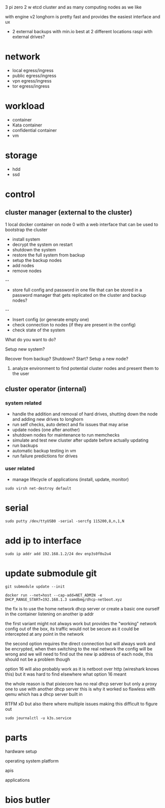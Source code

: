 3 pi zero 2 w etcd cluster
and as many computing nodes as we like

with engine v2 longhorn is pretty fast and provides the easiest interface and ux

-   2 external backups with min.io best at 2 different locations raspi with external drives?

# network

-   local egress/ingress
-   public egress/ingress
-   vpn egress/ingress
-   tor egress/ingress

# workload

-   container
-   Kata container
-   confidential container
-   vm

# storage

-   hdd
-   ssd

# control

## cluster manager (external to the cluster)

1 local docker container on node 0 with a web interface that can be used to bootstrap the cluster

-   install system
-   decrypt the system on restart
-   shutdown the system
-   restore the full system from backup
-   setup the backup nodes
-   add nodes
-   remove nodes

--

-   store full config and password in one file that can be stored in a password manager that gets replicated on the cluster and backup nodes?

--

-   Insert config (or generate empty one)
-   check connection to nodes (if they are present in the config)
-   check state of the system

What do you want to do?

Setup new system?

Recover from backup?
Shutdown?
Start?
Setup a new node?

1. analyze environment to find potential cluster nodes and present them to the user

## cluster operator (internal)

### system related

-   handle the addition and removal of hard drives, shutting down the node and adding new drives to longhorn
-   run self checks, auto detect and fix issues that may arise
-   update nodes (one after another)
-   shutdown nodes for maintenance to run memchecks
-   simulate and test new cluster after update before actually updating
-   run backups
-   automatic backup testing in vm
-   run failure predictions for drives

### user related

-   manage lifecycle of applications (install, update, monitor)

`sudo virsh net-destroy default`

# serial

`sudo putty /dev/ttyUSB0 -serial -sercfg 115200,8,n,1,N`

# add ip to interface

`sudo ip addr add 192.168.1.2/24 dev enp3s0f0u2u4`

# update submodule git

`git submodule update --init`

`docker run --net=host --cap-add=NET_ADMIN -e DHCP_RANGE_START=192.168.1.3 samdbmg/dhcp-netboot.xyz`

the fix is to use the home network dhcp server or create a basic one ourself in the container listening on another ip addr

the first variant might not always work but provides the "working" network config out of the box, its traffic would not be secure as it could be intercepted at any point in the network

the second option requires the direct connection but will always work and be encrypted, when then switching to the real network the config will be wrong and we will need to find out the new ip address of each node, this should not be a problem though

option 16 will also probably work as it is netboot over http (wireshark knows this) but it was hard to find elsewhere what option 16 meant

the whole reason is that pixiecore has no real dhcp server but only a proxy one to use with another dhcp server
this is why it worked so flawless with qemu which has a dhcp server built in

RTFM xD but also there where multiple issues making this difficult to figure out

`sudo journalctl -u k3s.service`

# parts

hardware setup

operating system platform

apis

applications

# bios butler
